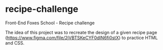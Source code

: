 # recipe-challenge
Front-End Foxes School - Recipe challenge

The idea of this project was to recreate the design of a given recipe page (https://www.figma.com/file/2jVBTSKeCYF0dIN6fi0stX) to practice HTML and CSS. 
